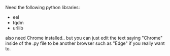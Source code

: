 Need the following python libraries:

- eel
- tqdm
- urllib

also need Chrome installed.. but you can just edit the text saying "Chrome" inside of the .py file to be another browser such as "Edge" if you really want to.
